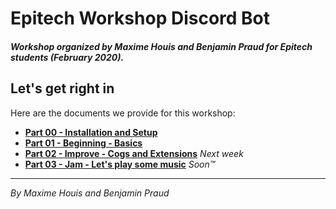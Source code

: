 # Epitech Workshop Discord Bot
##### Workshop organized by Maxime Houis and Benjamin Praud for Epitech students (February 2020).

## Let's get right in

Here are the documents we provide for this workshop:
* [**Part 00 - Installation and Setup**](Part00_InstallAndSetup.md)
* [**Part 01 - Beginning - Basics**](Part01_Beginning.md)
* [**Part 02 - Improve - Cogs and Extensions**](Part02_Improve.md) *Next week*
* [**Part 03 - Jam - Let's play some music**](Part03_Jam.md) *Soon™*

---

*By Maxime Houis and Benjamin Praud*
